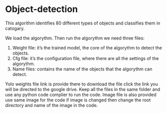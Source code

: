# Object-detection
This algorithm identifies 80 different types of objects and classifies them in catogary.

We load the algorythm. Then run the algorythm we need three files:
1. Weight file: it’s the trained model, the core of the algorythm to detect the objects.
2. Cfg file: it’s the configuration file, where there are all the settings of the algorythm.
3. Name files: contains the name of the objects that the algorythm can detect.

Yolo weights file link is provide there to download the file click the link you will be directed to the google drive.
Keep all the files in the same folder and use any python code complier to run the code.
Image file is also provided use same image for the code if image is changed then change the root directory and name of the image in the code.
